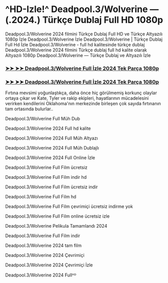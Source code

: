 # ^HD-Izle!^ Deadpool.3/Wolverine — (.2024.) Türkçe Dublaj Full HD 1080p

Deadpool.3/Wolverine 2024 filmini Türkçe Dublaj Full HD ve Türkçe Altyazılı 1080p İzle Deadpool.3/Wolverine İzle Deadpool.3/Wolverine | Türkçe Dublaj Full Hd İzle Deadpool.3/Wolverine - full hd kalitesinde türkçe dublaj Deadpool.3/Wolverine 2024 filmini Türkçe dublaj full hd kalite olarak Altyazılı 1080p Deadpool.3/Wolverine — Türkçe Dublaj ve Altyazılı İzle

### [➤➤ ➤➤ Deadpool.3/Wolverine Full İzle 2024 Tek Parça 1080p](https://f2movies.site/tr/movie/533535/deadpool-wolverine)
### [➤➤ ➤➤ Deadpool.3/Wolverine Full İzle 2024 Tek Parça 1080p](https://f2movies.site/tr/movie/533535/deadpool-wolverine)
Fırtına mevsimi yoğunlaştıkça, daha önce hiç görülmemiş korkunç olaylar ortaya çıkar ve Kate, Tyler ve rakip ekipleri, hayatlarının mücadelesini verirken kendilerini Oklahoma'nın merkezinde birleşen çok sayıda fırtınanın tam ortasında bulurlar..

Deadpool.3/Wolverine Full Müh Dub

Deadpool.3/Wolverine 2024 Full hd kalite

Deadpool.3/Wolverine 2024 Full Müh Altyazı

Deadpool.3/Wolverine 2024 Full Müh Dublajlı

Deadpool.3/Wolverine 2024 Full Online İzle

Deadpool.3/Wolverine Full Film ücretsiz

Deadpool.3/Wolverine Full Film indir hd

Deadpool.3/Wolverine Full Film ücretsiz indir

Deadpool.3/Wolverine Full Film hd

Deadpool.3/Wolverine Full Film çevrimiçi ücretsiz indirme yok

Deadpool.3/Wolverine Full Film online ücretsiz izle

Deadpool.3/Wolverine Pelikula Tamamlandı 2024

Deadpool.3/Wolverine Full Film indir

Deadpool.3/Wolverine 2024 tam film

Deadpool.3/Wolverine 2024 Çevrimiçi

Deadpool.3/Wolverine 2024 Çevrimiçi İzle

Deadpool.3/Wolverine 2024 Fullᴴᴰ
